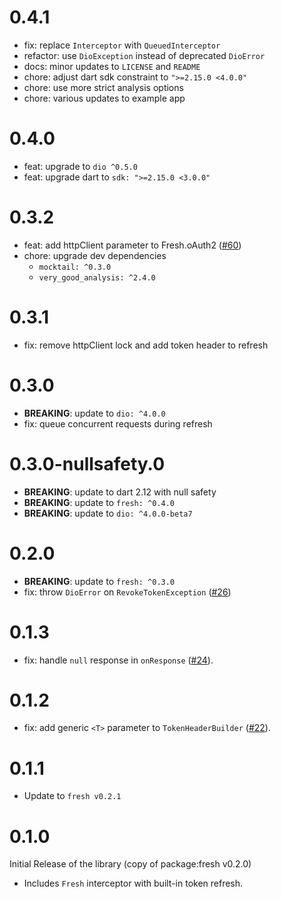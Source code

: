 # 0.4.1

- fix: replace `Interceptor` with `QueuedInterceptor`
- refactor: use `DioException` instead of deprecated `DioError`
- docs: minor updates to `LICENSE` and `README`
- chore: adjust dart sdk constraint to `">=2.15.0 <4.0.0"`
- chore: use more strict analysis options
- chore: various updates to example app

# 0.4.0

- feat: upgrade to `dio ^0.5.0`
- feat: upgrade dart to `sdk: ">=2.15.0 <3.0.0"`

# 0.3.2

- feat: add httpClient parameter to Fresh.oAuth2 ([#60](https://github.com/felangel/fresh/issues/60))
- chore: upgrade dev dependencies
  - `mocktail: ^0.3.0`
  - `very_good_analysis: ^2.4.0`

# 0.3.1

- fix: remove httpClient lock and add token header to refresh

# 0.3.0

- **BREAKING**: update to `dio: ^4.0.0`
- fix: queue concurrent requests during refresh

# 0.3.0-nullsafety.0

- **BREAKING**: update to dart 2.12 with null safety
- **BREAKING**: update to `fresh: ^0.4.0`
- **BREAKING**: update to `dio: ^4.0.0-beta7`

# 0.2.0

- **BREAKING**: update to `fresh: ^0.3.0`
- fix: throw `DioError` on `RevokeTokenException` ([#26](https://github.com/felangel/fresh/issues/26))

# 0.1.3

- fix: handle `null` response in `onResponse` ([#24](https://github.com/felangel/fresh/pull/24)).

# 0.1.2

- fix: add generic `<T>` parameter to `TokenHeaderBuilder` ([#22](https://github.com/felangel/fresh/pull/22)).

# 0.1.1

- Update to `fresh v0.2.1`

# 0.1.0

Initial Release of the library (copy of package:fresh v0.2.0)

- Includes `Fresh` interceptor with built-in token refresh.
